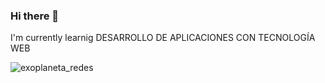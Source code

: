 ### Hi there 👋

I'm currently learnig DESARROLLO DE APLICACIONES CON TECNOLOGÍA WEB

![exoplaneta_redes](https://user-images.githubusercontent.com/104456566/165585904-06a1e837-08b5-4fce-a9ad-16df76a848c0.jpg)

<!--
**ElLince/ElLince** is a ✨ _special_ ✨ repository because its `README.md` (this file) appears on your GitHub profile.

Here are some ideas to get you started:

- 🔭 I’m currently working on ...
- 🌱 I’m currently learning ...
- 👯 I’m looking to collaborate on ...
- 🤔 I’m looking for help with ...
- 💬 Ask me about ...
- 📫 How to reach me: ...
- 😄 Pronouns: ...
- ⚡ Fun fact: ...
-->

